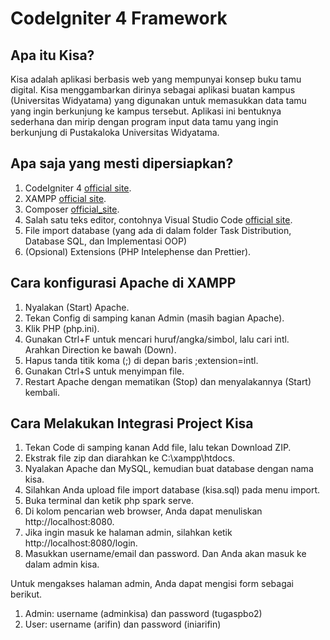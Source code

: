 # CodeIgniter 4 Framework

## Apa itu Kisa?

Kisa adalah aplikasi berbasis web yang mempunyai konsep buku tamu digital. Kisa menggambarkan dirinya sebagai aplikasi buatan kampus (Universitas Widyatama) yang 
digunakan untuk memasukkan data tamu yang ingin berkunjung ke kampus tersebut. Aplikasi ini bentuknya sederhana dan mirip dengan program input data tamu yang 
ingin berkunjung di Pustakaloka Universitas Widyatama.

## Apa saja yang mesti dipersiapkan?

1) CodeIgniter 4 [official site](https://codeigniter.com).
2) XAMPP [official site](https://www.apachefriends.org/).
3) Composer [official_site](https://getcomposer.org/).
4) Salah satu teks editor, contohnya Visual Studio Code [official site](https://code.visualstudio.com/).
5) File import database (yang ada di dalam folder Task Distribution, Database SQL, dan Implementasi OOP)
6) (Opsional) Extensions (PHP Intelephense dan Prettier).

## Cara konfigurasi Apache di XAMPP

1) Nyalakan (Start) Apache.
2) Tekan Config di samping kanan Admin (masih bagian Apache).
3) Klik PHP (php.ini).
4) Gunakan Ctrl+F untuk mencari huruf/angka/simbol, lalu cari intl. Arahkan Direction ke bawah (Down).
5) Hapus tanda titik koma (;) di depan baris ;extension=intl.
6) Gunakan Ctrl+S untuk menyimpan file.
7) Restart Apache dengan mematikan (Stop) dan menyalakannya (Start) kembali.

## Cara Melakukan Integrasi Project Kisa

1) Tekan Code di samping kanan Add file, lalu tekan Download ZIP.
2) Ekstrak file zip dan diarahkan ke C:\xampp\htdocs.
3) Nyalakan Apache dan MySQL, kemudian buat database dengan nama kisa.
4) Silahkan Anda upload file import database (kisa.sql) pada menu import.
5) Buka terminal dan ketik php spark serve.
6) Di kolom pencarian web browser, Anda dapat menuliskan http://localhost:8080.
7) Jika ingin masuk ke halaman admin, silahkan ketik http://localhost:8080/login.
8) Masukkan username/email dan password. Dan Anda akan masuk ke dalam admin kisa.

Untuk mengakses halaman admin, Anda dapat mengisi form sebagai berikut.
1) Admin: username (adminkisa) dan password (tugaspbo2)
2) User: username (arifin) dan password (iniarifin)
